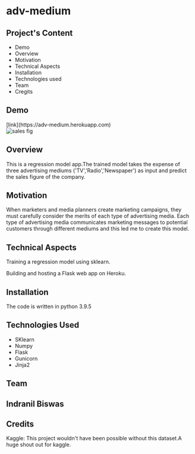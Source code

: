 # adv-medium
<h2>Project's Content</h2>
<ul>
<li>Demo</li>
<li>Overview</li>
<li>Motivation</li>
<li>Technical Aspects</li>    
<li>Installation</li>
<li>Technologies used</li>
<li>Team</li>
<li>Cregits</li>
</ul>

<h2>Demo</h2>
[link](https://adv-medium.herokuapp.com)
<br>
<img src="https://infinitycoaching.net/wp-content/uploads/2018/12/sale-2065116_960_720.jpg" alt="sales fig">


<h2>Overview</h2>
<p>This is a regression model app.The trained model takes the expense of three advertising mediums ('TV','Radio','Newspaper') as input and predict the sales figure of the company.</p>

<h2>Motivation</h2>
<p>When marketers and media planners create marketing campaigns, they must carefully consider the merits of each type of advertising media. Each type of advertising media communicates marketing messages to potential customers through different mediums and this led me to create this model.</p>

<h2>Technical Aspects</h2>
<p>Training a regression model using sklearn.</p>
<p>Building and hosting a Flask web app on Heroku.</p>

<h2>Installation</h2>
<p>The code is written in python 3.9.5</p>

<h2>Technologies Used</h2>
<ul>
<li>SKlearn</li>
<li>Numpy</li>
<li>Flask</li>
<li>Gunicorn</li>
<li>Jinja2</li>
</ul>

<h2>Team<h2>
<p>Indranil Biswas<p>  

<h2>Credits</h2>
<p>Kaggle: This project wouldn't have been possible without this dataset.A huge shout out for kaggle.</p>  
  
  
